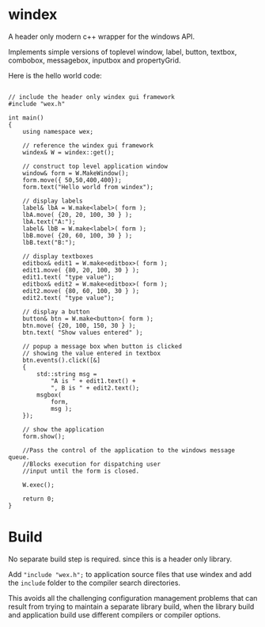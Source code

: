 # windex
 
A header only modern c++ wrapper for the windows API.

Implements simple versions of toplevel window, label, button, textbox, combobox, messagebox, inputbox and propertyGrid.

Here is the hello world code:

```

// include the header only windex gui framework
#include "wex.h"

int main()
{
    using namespace wex;

    // reference the windex gui framework
    windex& W = windex::get();

    // construct top level application window
    window& form = W.MakeWindow();
    form.move({ 50,50,400,400});
    form.text("Hello world from windex");

    // display labels
    label& lbA = W.make<label>( form );
    lbA.move( {20, 20, 100, 30 } );
    lbA.text("A:");
    label& lbB = W.make<label>( form );
    lbB.move( {20, 60, 100, 30 } );
    lbB.text("B:");

    // display textboxes
    editbox& edit1 = W.make<editbox>( form );
    edit1.move( {80, 20, 100, 30 } );
    edit1.text( "type value");
    editbox& edit2 = W.make<editbox>( form );
    edit2.move( {80, 60, 100, 30 } );
    edit2.text( "type value");

    // display a button
    button& btn = W.make<button>( form );
    btn.move( {20, 100, 150, 30 } );
    btn.text( "Show values entered" );

    // popup a message box when button is clicked
    // showing the value entered in textbox
    btn.events().click([&]
    {
        std::string msg =
            "A is " + edit1.text() +
            ", B is " + edit2.text();
        msgbox(
            form,
            msg );
    });

    // show the application
    form.show();

    //Pass the control of the application to the windows message queue.
    //Blocks execution for dispatching user
    //input until the form is closed.

    W.exec();

    return 0;
}

```

# Build

No separate build step is required. since this is a header only library.  

Add `"include "wex.h";` to application source files that use windex and add the `include` folder to the compiler search directories.

This avoids all the challenging configuration management problems that can result from trying to maintain a separate library build, when the library build and application build use different compilers or compiler options.
